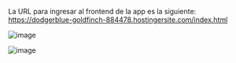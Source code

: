 La URL para ingresar al frontend de la app es la siguiente: https://dodgerblue-goldfinch-884478.hostingersite.com/index.html

![image](https://github.com/user-attachments/assets/c4ab60f0-4cf5-428d-8102-32d1f85dc902)

![image](https://github.com/user-attachments/assets/a2e5e24b-cf42-4c82-9a34-76b644c587f2)
